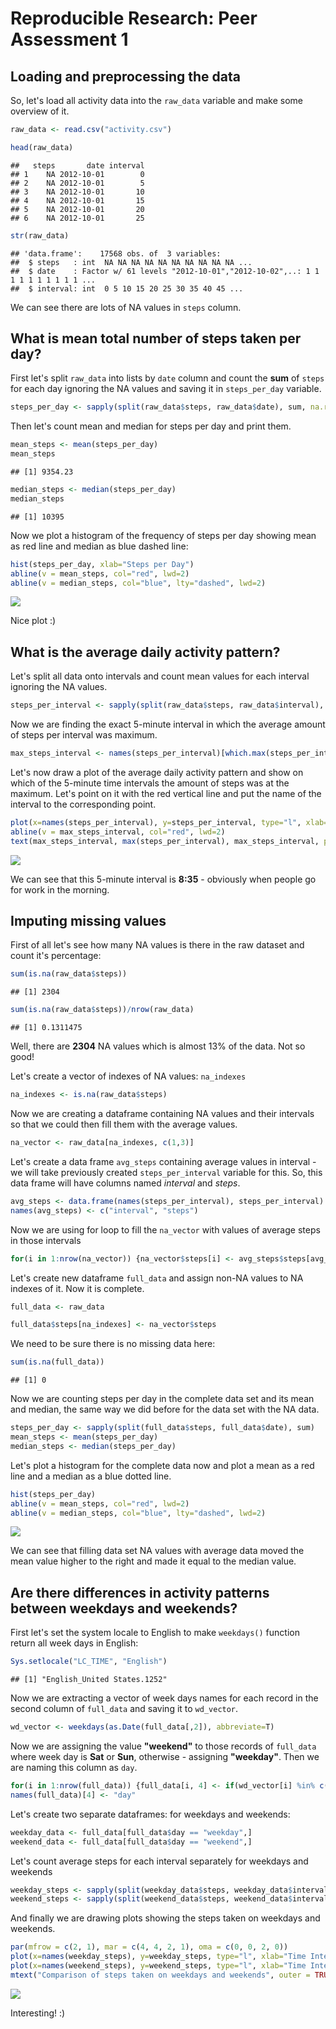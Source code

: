 # Reproducible Research: Peer Assessment 1


## Loading and preprocessing the data

So, let's load all activity data into the `raw_data` variable and make some overview of it.


```r
raw_data <- read.csv("activity.csv")

head(raw_data)
```

```
##   steps       date interval
## 1    NA 2012-10-01        0
## 2    NA 2012-10-01        5
## 3    NA 2012-10-01       10
## 4    NA 2012-10-01       15
## 5    NA 2012-10-01       20
## 6    NA 2012-10-01       25
```

```r
str(raw_data)
```

```
## 'data.frame':	17568 obs. of  3 variables:
##  $ steps   : int  NA NA NA NA NA NA NA NA NA NA ...
##  $ date    : Factor w/ 61 levels "2012-10-01","2012-10-02",..: 1 1 1 1 1 1 1 1 1 1 ...
##  $ interval: int  0 5 10 15 20 25 30 35 40 45 ...
```

We can see there are lots of NA values in `steps` column.

  
  
## What is mean total number of steps taken per day?

First let's split `raw_data` into lists by `date` column and count the **sum** of `steps` for each day ignoring the NA values and saving it in `steps_per_day` variable.



```r
steps_per_day <- sapply(split(raw_data$steps, raw_data$date), sum, na.rm=TRUE)
```

Then let's count mean and median for steps per day and print them.


```r
mean_steps <- mean(steps_per_day)
mean_steps
```

```
## [1] 9354.23
```

```r
median_steps <- median(steps_per_day)
median_steps
```

```
## [1] 10395
```

Now we plot a histogram of the frequency of steps per day showing mean as red line and median as blue dashed line:


```r
hist(steps_per_day, xlab="Steps per Day")
abline(v = mean_steps, col="red", lwd=2)
abline(v = median_steps, col="blue", lty="dashed", lwd=2)
```

![](./PA1_template_files/figure-html/unnamed-chunk-5-1.png) 

Nice plot :)
  
  
## What is the average daily activity pattern?

Let's split all data onto intervals and count mean values for each interval ignoring the NA values.

```r
steps_per_interval <- sapply(split(raw_data$steps, raw_data$interval), mean, na.rm=TRUE)
```

Now we are finding the exact 5-minute interval in which the average amount of steps per interval was maximum.

```r
max_steps_interval <- names(steps_per_interval)[which.max(steps_per_interval)]
```

Let's now draw a plot of the average daily activity pattern and show on which of the 5-minute time intervals the amount of steps was at the maximum. Let's point on it with the red vertical line and put the name of the interval to the corresponding point.

```r
plot(x=names(steps_per_interval), y=steps_per_interval, type="l", xlab="Time Interval")
abline(v = max_steps_interval, col="red", lwd=2)
text(max_steps_interval, max(steps_per_interval), max_steps_interval, pos=4, col="red")
```

![](./PA1_template_files/figure-html/unnamed-chunk-8-1.png) 

We can see that this 5-minute interval is **8:35** - obviously when people go for work in the morning.
  
  
## Imputing missing values

First of all let's see how many NA values is there in the raw dataset and count it's percentage:

```r
sum(is.na(raw_data$steps))
```

```
## [1] 2304
```

```r
sum(is.na(raw_data$steps))/nrow(raw_data)
```

```
## [1] 0.1311475
```

Well, there are **2304** NA values which is almost 13% of the data. Not so good!
  
Let's create a vector of indexes of NA values: `na_indexes`

```r
na_indexes <- is.na(raw_data$steps)
```

Now we are creating a dataframe containing NA values and their intervals so that we could then fill them with the average values.

```r
na_vector <- raw_data[na_indexes, c(1,3)]
```

Let's create a data frame `avg_steps` containing average values in interval - we will take previously created `steps_per_interval` variable for this. So, this data frame will have columns named *interval* and *steps*.

```r
avg_steps <- data.frame(names(steps_per_interval), steps_per_interval)
names(avg_steps) <- c("interval", "steps")
```

Now we are using for loop to fill the `na_vector` with values of average steps in those intervals

```r
for(i in 1:nrow(na_vector)) {na_vector$steps[i] <- avg_steps$steps[avg_steps$interval == na_vector$interval[i]]}
```


Let's create new dataframe `full_data` and assign non-NA values to NA indexes of it. Now it is complete.

```r
full_data <- raw_data

full_data$steps[na_indexes] <- na_vector$steps
```

We need to be sure there is no missing data here:

```r
sum(is.na(full_data))
```

```
## [1] 0
```

Now we are counting steps per day in the complete data set and its mean and median, the same way we did before for the data set with the NA data.


```r
steps_per_day <- sapply(split(full_data$steps, full_data$date), sum)
mean_steps <- mean(steps_per_day)
median_steps <- median(steps_per_day)
```

Let's plot a histogram for the complete data now and plot a mean as a red line and a median as a blue dotted line.

```r
hist(steps_per_day)
abline(v = mean_steps, col="red", lwd=2)
abline(v = median_steps, col="blue", lty="dashed", lwd=2)
```

![](./PA1_template_files/figure-html/unnamed-chunk-17-1.png) 

We can see that filling data set NA values with average data moved the mean value higher to the right and made it equal to the median value.
  
  
## Are there differences in activity patterns between weekdays and weekends?

First let's set the system locale to English to make `weekdays()` function return all week days in English:

```r
Sys.setlocale("LC_TIME", "English")
```

```
## [1] "English_United States.1252"
```

Now we are extracting a vector of week days names for each record in the second column of `full_data` and saving it to `wd_vector`.

```r
wd_vector <- weekdays(as.Date(full_data[,2]), abbreviate=T)
```

Now we are assigning the value **"weekend"** to those records of `full_data` where week day is **Sat** or **Sun**, otherwise - assigning **"weekday"**. Then we are naming this column as `day`.

```r
for(i in 1:nrow(full_data)) {full_data[i, 4] <- if(wd_vector[i] %in% c("Sat", "Sun")) {"weekend"} else {"weekday"}}
names(full_data)[4] <- "day"
```

Let's create two separate dataframes: for weekdays and weekends:

```r
weekday_data <- full_data[full_data$day == "weekday",]
weekend_data <- full_data[full_data$day == "weekend",]
```

Let's count average steps for each interval separately for weekdays and weekends

```r
weekday_steps <- sapply(split(weekday_data$steps, weekday_data$interval), mean)
weekend_steps <- sapply(split(weekend_data$steps, weekend_data$interval), mean)
```

And finally we are drawing plots showing the steps taken on weekdays and weekends.

```r
par(mfrow = c(2, 1), mar = c(4, 4, 2, 1), oma = c(0, 0, 2, 0))
plot(x=names(weekday_steps), y=weekday_steps, type="l", xlab="Time Interval", ylab="Weekday Steps")
plot(x=names(weekend_steps), y=weekend_steps, type="l", xlab="Time Interval", ylab="Weekend Steps")
mtext("Comparison of steps taken on weekdays and weekends", outer = TRUE)
```

![](./PA1_template_files/figure-html/unnamed-chunk-23-1.png) 

Interesting! :)
  
   
